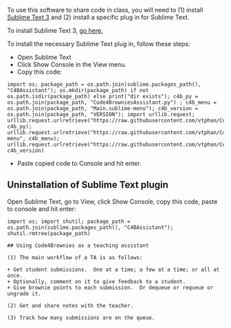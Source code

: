 To use this software to share code in class, you will need to (1) install [Sublime Text 3](https://www.sublimetext.com/3) and (2) install a specific plug in for Sublime Text.

To install Sublime Text 3, [go here.](https://www.sublimetext.com/3)

To install the necessary Sublime Text plug in, follow these steps:

+ Open Sublime Text
+ Click Show Console in the View menu.
+ Copy this code:
```
import os; package_path = os.path.join(sublime.packages_path(), "C4BAssistant"); os.mkdir(package_path) if not os.path.isdir(package_path) else print("dir exists"); c4b_py = os.path.join(package_path, "Code4BrowniesAssistant.py") ; c4b_menu = os.path.join(package_path, "Main.sublime-menu"); c4b_version = os.path.join(package_path, "VERSION"); import urllib.request; urllib.request.urlretrieve("https://raw.githubusercontent.com/vtphan/Code4Brownies/master/src/C4BAssistant/Code4BrowniesAssistant.py", c4b_py); urllib.request.urlretrieve("https://raw.githubusercontent.com/vtphan/Code4Brownies/master/src/C4BAssistant/Main.sublime-menu", c4b_menu); urllib.request.urlretrieve("https://raw.githubusercontent.com/vtphan/Code4Brownies/master/src/VERSION", c4b_version)
```
+ Paste copied code to Console and hit enter.

## Uninstallation of Sublime Text plugin

Open Sublime Text, go to View, click Show Console, copy this code, paste to console and hit enter:

```
import os; import shutil; package_path = os.path.join(sublime.packages_path(), "C4BAssistant"); shutil.rmtree(package_path)

## Using Code4Brownies as a teaching assistant

(1) The main workflow of a TA is as follows:

+ Get student submissions.  One at a time; a few at a time; or all at once.
+ Optionally, comment on it to give feedback to a student.
+ Give brownie points to each submission.  Or dequeue or requeue or ungrade it.

(2) Get and share notes with the teacher.

(3) Track how many submissions are on the queue.

```
